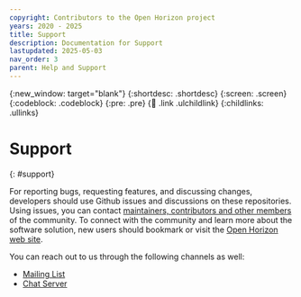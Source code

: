 ```yaml
---
copyright: Contributors to the Open Horizon project
years: 2020 - 2025
title: Support
description: Documentation for Support
lastupdated: 2025-05-03
nav_order: 3
parent: Help and Support
---
```


{:new_window: target="blank"}
{:shortdesc: .shortdesc}
{:screen: .screen}
{:codeblock: .codeblock}
{:pre: .pre}
{:child: .link .ulchildlink}
{:childlinks: .ullinks}

# Support
{: #support}

For reporting bugs, requesting features, and discussing changes, developers should use Github issues and discussions on these repositories. Using issues, you can contact [maintainers, contributors and other  members](https://wiki.lfedge.org/display/OH/Community+Membership) of the community. To connect with the community and learn more about the software solution, new users should bookmark or visit the [Open Horizon web site](https://www.lfedge.org/projects/openhorizon/).

You can reach out to us through the following channels as well:

- [Mailing List](https://lists.lfedge.org/g/open-horizon) 
- [Chat Server](https://chat.lfx.linuxfoundation.org/ )
